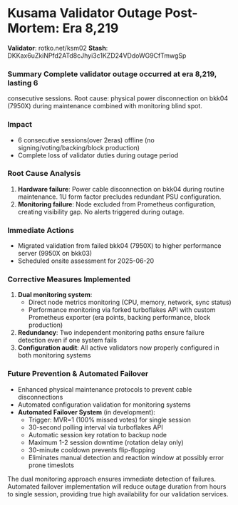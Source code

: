 # Kusama Validator Outage Post-Mortem: Era 8,219

**Validator**: rotko.net/ksm02
**Stash**: DKKax6uZkiNPfd2ATd8cJhyi3c1KZD24VDdoWG9CfTmwgSp


### Summary Complete validator outage occurred at era 8,219, lasting 6
consecutive sessions. Root cause: physical power disconnection on bkk04 (7950X)
during maintenance combined with monitoring blind spot.

### Impact
- 6 consecutive sessions(over 2eras) offline (no signing/voting/backing/block production)
- Complete loss of validator duties during outage period

### Root Cause Analysis
1. **Hardware failure**: Power cable disconnection on bkk04 during routine
maintenance. 1U form factor precludes redundant PSU configuration.
2. **Monitoring failure**: Node excluded from Prometheus configuration, creating
visibility gap. No alerts triggered during outage.

### Immediate Actions
- Migrated validation from failed bkk04 (7950X) to higher performance server
(9950X on bkk03)
- Scheduled onsite assessment for 2025-06-20

### Corrective Measures Implemented
1. **Dual monitoring system**:
   - Direct node metrics monitoring (CPU, memory, network, sync status)
   - Performance monitoring via forked turboflakes API with custom Prometheus
   exporter (era points, backing performance, block production)
2. **Redundancy**: Two independent monitoring paths ensure failure detection
even if one system fails
3. **Configuration audit**: All active validators now properly configured in
both monitoring systems

### Future Prevention & Automated Failover
- Enhanced physical maintenance protocols to prevent cable disconnections
- Automated configuration validation for monitoring systems
- **Automated Failover System** (in development):
  - Trigger: MVR=1 (100% missed votes) for single session
  - 30-second polling interval via turboflakes API
  - Automatic session key rotation to backup node
  - Maximum 1-2 session downtime (rotation delay only)
  - 30-minute cooldown prevents flip-flopping
  - Eliminates manual detection and reaction window at possibly error prone
  timeslots

The dual monitoring approach ensures immediate detection of failures. Automated
failover implementation will reduce outage duration from hours to single
session, providing true high availability for our validation services.
